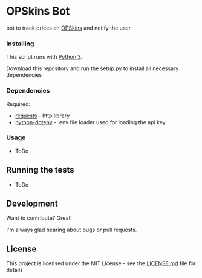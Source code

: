 # OPSkins Bot

bot to track prices on [OPSkins](https://opskins.com) and notify the user


### Installing
This script runs with [Python 3](https://www.python.org).

Download this repository and run the setup.py to install all necessary dependencies

### Dependencies


Required:

* [requests](https://github.com/requests/requests) - http library
* [python-dotenv](https://github.com/theskumar/python-dotenv) - .env file loader used for loading the api key


### Usage

 - ToDo

## Running the tests

 - ToDo

## Development
Want to contribute? Great!

I'm always glad hearing about bugs or pull requests.


## License

This project is licensed under the MIT License - see the [LICENSE.md](LICENSE.md) file for details
